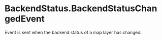 # BackendStatus.BackendStatusChangedEvent

Event is sent when the backend status of a map layer has changed.